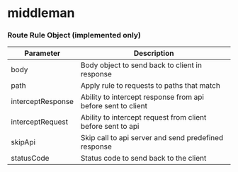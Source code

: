 # middleman

### Route Rule Object (implemented only)
| Parameter         | Description                                                  |
| ----------------- | ------------------------------------------------------------ |
| body              | Body object to send back to client in response               |
| path              | Apply rule to requests to paths that match                   |
| interceptResponse | Ability to intercept response from api before sent to client |
| interceptRequest  | Ability to intercept request from client before sent to api  |
| skipApi           | Skip call to api server and send predefined response         |
| statusCode        | Status code to send back to the client                       |
